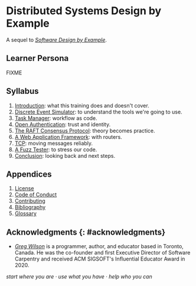 # Distributed Systems Design by Example

A sequel to *[Software Design by Example][sdxpy]*.

## Learner Persona

FIXME

## Syllabus

<div id="syllabus" markdown="1">

1.  [Introduction](./intro/): what this training does and doesn't cover.
1.  [Discrete Event Simulator](./sim/): to understand the tools we're going to use.
1.  [Task Manager](./taskman/): workflow as code.
1.  [Open Authentication](./oauth/): trust and identity.
1.  [The RAFT Consensus Protocol](./raft/): theory becomes practice.
1.  [A Web Application Framework](./framework/): with routers.
1.  [TCP](./tcp/): moving messages reliably.
1.  [A Fuzz Tester](./fuzzer/): to stress our code.
1.  [Conclusion](./finale/): looking back and next steps.

</div>

## Appendices

<div id="appendices" markdown="1">

1.  [License](./LICENSE.md)
1.  [Code of Conduct](./CODE_OF_CONDUCT.md)
1.  [Contributing](./CONTRIBUTING.md)
1.  [Bibliography](./bibliography/)
1.  [Glossary](./glossary/)

</div>

## Acknowledgments {: #acknowledgments}

-   *[Greg Wilson][wilson-greg]* is a programmer, author, and educator based in Toronto, Canada.
    He was the co-founder and first Executive Director of Software Carpentry
    and received ACM SIGSOFT's Influential Educator Award in 2020.

<p class="center">
  <em>
    start where you are
    &middot;
    use what you have
    &middot;
    help who you can
  </em>
</p>

[email]: mailto:gvwilson@third-bit.com
[repo]: https://github.com/gvwilson/dsdx
[sdxpy]: https://third-bit.com/sdxpy/
[wilson-greg]: https://third-bit.com/
